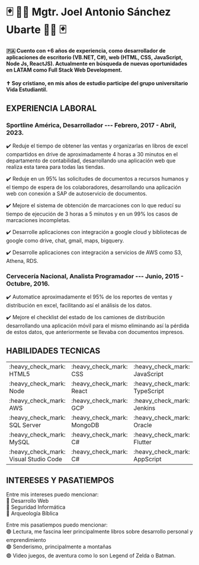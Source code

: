 # :black_joker: :man_technologist: Mgtr. Joel Antonio Sánchez Ubarte :man_technologist: :black_joker:

#### :panama: Cuento con +6 años de experiencia, como desarrollador de aplicaciones de escritorio (VB.NET, C#), web (HTML, CSS, JavaScript, Node Js, ReactJS). Actualmente en búsqueda de nuevas oportunidades en LATAM como Full Stack Web Development.

#### :latin_cross: Soy cristiano, en mis años de estudio participe del grupo universitario Vida Estudiantil.

## EXPERIENCIA LABORAL

### Sportline América, Desarrollador --- Febrero, 2017 - Abril, 2023.

:heavy_check_mark: Reduje el tiempo de obtener las ventas y organizarlas en libros de excel compartidos en drive de aproximadamente 4 horas a 30 minutos en el departamento de contabilidad, desarrollando una aplicación web que realiza esta tarea para todas las tiendas.

:heavy_check_mark: Reduje en un 95% las solicitudes de documentos a recursos humanos y el tiempo de espera de los colaboradores, desarrollando una aplicación web con conexión a SAP de autoservicio de documentos.

:heavy_check_mark: Mejore el sistema de obtención de marcaciones con lo que reducí su tiempo de ejecución de 3 horas a 5 minutos y en un 99% los casos de marcaciones incompletas.

:heavy_check_mark: Desarrolle aplicaciones con integración a google cloud y bibliotecas de google como drive, chat, gmail, maps, bigquery.

:heavy_check_mark: Desarrolle aplicaciones con integración a servicios de AWS como S3, Athena, RDS.

### Cervecería Nacional, Analista Programador --- Junio, 2015 - Octubre, 2016.

:heavy_check_mark: Automatice aproximadamente el 95% de los reportes de ventas y distribución en excel, facilitando así el análisis de los datos.

:heavy_check_mark: Mejore el checklist del estado de los camiones de distribución desarrollando una aplicación móvil para el mismo eliminando así la pérdida de estos datos, que anteriormente se llevaba con documentos impresos.
  
## HABILIDADES TECNICAS

  <table>
    <tr>
      <td> :heavy_check_mark: HTML5 </td>
      <td> :heavy_check_mark: CSS </td>
      <td> :heavy_check_mark: JavaScript </td>
    </tr>
    <tr>
      <td> :heavy_check_mark: Node </td>
      <td> :heavy_check_mark: React </td>
      <td> :heavy_check_mark: TypeScript </td>
    </tr>
    <tr>
      <td> :heavy_check_mark: AWS </td>
      <td> :heavy_check_mark: GCP </td>
      <td> :heavy_check_mark: Jenkins </td>
    </tr>
    <tr>
      <td> :heavy_check_mark: SQL Server </td>
      <td> :heavy_check_mark: MongoDB </td>
      <td> :heavy_check_mark: Oracle </td>
    </tr>
    <tr>
      <td> :heavy_check_mark: MySQL </td>
      <td> :heavy_check_mark: C# </td>
      <td> :heavy_check_mark: Flutter </td>
    </tr>
    <tr>
      <td> :heavy_check_mark: Visual Studio Code </td>
      <td> :heavy_check_mark: C# </td>
      <td> :heavy_check_mark: AppScript </td>
    </tr>
  </table>
  
## INTERESES Y PASATIEMPOS

Entre mis intereses puedo mencionar: <br>
:red_circle: Desarrollo Web <br>
:red_circle: Seguridad Informática <br>
:red_circle: Arqueología Bíblica <br>

Entre mis pasatiempos puedo mencionar: <br>
:purple_circle: Lectura, me fascina leer principalmente libros sobre desarrollo personal y emprendimiento <br>
:purple_circle: Senderismo, principalmente a montañas <br>
:purple_circle: Video juegos, de aventura como lo son Legend of Zelda o Batman.
  
<!--
**jsubarte/jsubarte** is a ✨ _special_ ✨ repository because its `README.md` (this file) appears on your GitHub profile.

Here are some ideas to get you started:

- 🔭 I’m currently working on ...
- 🌱 I’m currently learning ...
- 👯 I’m looking to collaborate on ...
- 🤔 I’m looking for help with ...
- 💬 Ask me about ...
- 📫 How to reach me: ...
- 😄 Pronouns: ...
- ⚡ Fun fact: ...
-->
